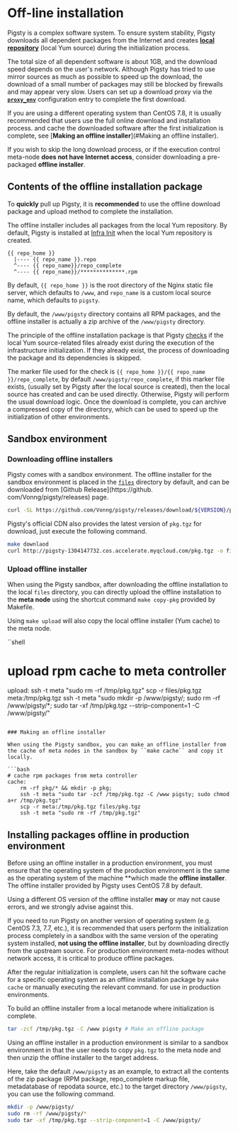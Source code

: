 # Off-line installation


Pigsty is a complex software system. To ensure system stability, Pigsty downloads all dependent packages from the Internet and creates [**local repository**](v-repo) (local Yum source) during the initialization process.

The total size of all dependent software is about 1GB, and the download speed depends on the user's network. Although Pigsty has tried to use mirror sources as much as possible to speed up the download, the download of a small number of packages may still be blocked by firewalls and may appear very slow. Users can set up a download proxy via the [**`proxy_env`**](v-connect#proxy_env) configuration entry to complete the first download.

If you are using a different operating system than CentOS 7.8, it is usually recommended that users use the full online download and installation process. and cache the downloaded software after the first initialization is complete, see [**Making an offline installer**](#Making an offline installer).

If you wish to skip the long download process, or if the execution control meta-node **does not have Internet access**, consider downloading a pre-packaged **offline installer**.



## Contents of the offline installation package

To **quickly** pull up Pigsty, it is **recommended** to use the offline download package and upload method to complete the installation.

The offline installer includes all packages from the local Yum repository. By default, Pigsty is installed at [Infra Init](p-infra/) when the local Yum repository is created.

```
{{ repo_home }}
  |---- {{ repo_name }}.repo
  ^---- {{ repo_name}}/repo_complete
  ^---- {{ repo_name}}/**************.rpm
```

By default, `{{ repo_home }}` is the root directory of the Nginx static file server, which defaults to `/www`, and `repo_name` is a custom local source name, which defaults to `pigsty`.

By default, the `/www/pigsty` directory contains all RPM packages, and the offline installer is actually a zip archive of the `/www/pigsty` directory.

The principle of the offline installation package is that Pigsty [checks](https://github.com/Vonng/pigsty/blob/master/roles/repo/tasks/main.yml#L49) if the local Yum source-related files already exist during the execution of the infrastructure initialization. If they already exist, the process of downloading the package and its dependencies is skipped.

The marker file used for the check is `{{ repo_home }}/{{ repo_name }}/repo_complete`, by default `/www/pigsty/repo_complete`, if this marker file exists, (usually set by Pigsty after the local source is created), then the local source has created and can be used directly. Otherwise, Pigsty will perform the usual download logic. Once the download is complete, you can archive a compressed copy of the directory, which can be used to speed up the initialization of other environments.



## Sandbox environment

### Downloading offline installers

Pigsty comes with a sandbox environment. The offline installer for the sandbox environment is placed in the [`files`](https://github.com/Vonng/pigsty/tree/master/files) directory by default, and can be downloaded from [Github Release](https://github. com/Vonng/pigsty/releases) page.

```bash
curl -SL https://github.com/Vonng/pigsty/releases/download/${VERSION}/pkg.tgz -o dist/${VERSION}/pkg.tgz
```

Pigsty's official CDN also provides the latest version of ``pkg.tgz`` for download, just execute the following command.

```bash
make downlaod
curl http://pigsty-1304147732.cos.accelerate.myqcloud.com/pkg.tgz -o files/pkg.tgz
```

### Upload offline installer

When using the Pigsty sandbox, after downloading the offline installation to the local `files` directory, you can directly upload the offline installation to the **meta node** using the shortcut command `make copy-pkg` provided by Makefile.

Using ``make upload`` will also copy the local offline installer (Yum cache) to the meta node.

``shell
# upload rpm cache to meta controller
upload:
ssh -t meta "sudo rm -rf /tmp/pkg.tgz"
scp -r files/pkg.tgz meta:/tmp/pkg.tgz
ssh -t meta "sudo mkdir -p /www/pigsty/; sudo rm -rf /www/pigsty/*; sudo tar -xf /tmp/pkg.tgz --strip-component=1 -C /www/pigsty/"
```

### Making an offline installer

When using the Pigsty sandbox, you can make an offline installer from the cache of meta nodes in the sandbox by ``make cache`` and copy it locally.

```bash
# cache rpm packages from meta controller
cache:
	rm -rf pkg/* && mkdir -p pkg;
	ssh -t meta "sudo tar -zcf /tmp/pkg.tgz -C /www pigsty; sudo chmod a+r /tmp/pkg.tgz"
	scp -r meta:/tmp/pkg.tgz files/pkg.tgz
	ssh -t meta "sudo rm -rf /tmp/pkg.tgz"
```



## Installing packages offline in production environment

Before using an offline installer in a production environment, you must ensure that the operating system of the production environment is the same as the operating system of the machine **which made the **offline installer**. The offline installer provided by Pigsty uses CentOS 7.8 by default.

Using a different OS version of the offline installer **may** or may not cause errors, and we strongly advise against this.

If you need to run Pigsty on another version of operating system (e.g. CentOS 7.3, 7.7, etc.), it is recommended that users perform the initialization process completely in a sandbox with the same version of the operating system installed, **not using the offline installer**, but by downloading directly from the upstream source. For production environment meta-nodes without network access, it is critical to produce offline packages.

After the regular initialization is complete, users can hit the software cache for a specific operating system as an offline installation package by `make cache` or manually executing the relevant command. for use in production environments.

To build an offline installer from a local metanode where initialization is complete.

```bash
tar -zcf /tmp/pkg.tgz -C /www pigsty # Make an offline package
```

Using an offline installer in a production environment is similar to a sandbox environment in that the user needs to copy `pkg.tgz` to the meta node and then unzip the offline installer to the target address.

Here, take the default `/www/pigsty` as an example, to extract all the contents of the zip package (RPM package, repo_complete markup file, metadatabase of repodata source, etc.) to the target directory `/www/pigsty`, you can use the following command.

```bash
mkdir -p /www/pigsty/
sudo rm -rf /www/pigsty/*
sudo tar -xf /tmp/pkg.tgz --strip-component=1 -C /www/pigsty/
```

